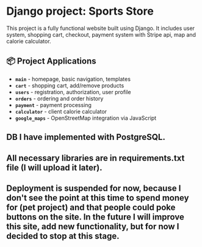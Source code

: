 # Django project: Sports Store

This project is a fully functional website built using Django. It includes user system, shopping cart, checkout, payment system with Stripe api, map and calorie calculator.

## 📦 Project Applications

- **`main`** - homepage, basic navigation, templates  
- **`cart`** - shopping cart, add/remove products  
- **`users`** - registration, authorization, user profile  
- **`orders`** - ordering and order history  
- **`payment`** - payment processing  
- **`calculator`** - client calorie calculator
- **`google_maps`** - OpenStreetMap integration via JavaScript  

## DB I have implemented with PostgreSQL.

## All necessary libraries are in requirements.txt file (I will upload it later).

## Deployment is suspended for now, because I don't see the point at this time to spend money for (pet project) and that people could poke buttons on the site. In the future I will improve this site, add new functionality, but for now I decided to stop at this stage.
